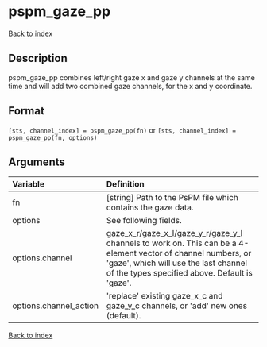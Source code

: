 # pspm_gaze_pp
[Back to index](/PsPM/ref/)

## Description

pspm_gaze_pp combines left/right gaze x and gaze y channels at the same time and will add two combined gaze channels, for the x and y coordinate.


## Format

`[sts, channel_index] = pspm_gaze_pp(fn)` or
`[sts, channel_index] = pspm_gaze_pp(fn, options)`


## Arguments

| Variable | Definition |
|:--|:--|
| fn | [string] Path to the PsPM file which contains the gaze data. |
| options | See following fields. |
| options.channel | gaze_x_r/gaze_x_l/gaze_y_r/gaze_y_l channels to work on. This can be a 4-element vector of channel numbers, or 'gaze', which will use the last channel of the types specified above. Default is 'gaze'. |
| options.channel_action | 'replace' existing gaze_x_c and gaze_y_c channels, or 'add' new ones (default). |

[Back to index](/PsPM/ref/)
